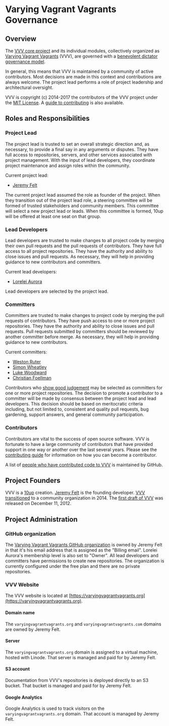# Varying Vagrant Vagrants Governance

## Overview

The [VVV core project](https://github.com/Varying-Vagrant-Vagrants/VVV/) and its individual modules, collectively organized as [Varying Vagrant Vagrants](https://github.com/Varying-Vagrant-Vagrants/) (VVV), are governed with a [benevolent dictator governance model](http://producingoss.com/en/benevolent-dictator.html).

In general, this means that VVV is maintained by a community of active contributors. Most decisions are made in this context and contributions are always welcome. The project lead performs a role of project leadership and architectural oversight.

VVV is copyright (c) 2014-2017 the contributors of the VVV project under the [MIT License](https://github.com/Varying-Vagrant-Vagrants/VVV/blob/develop/LICENSE). A [guide to contributing](https://github.com/Varying-Vagrant-Vagrants/VVV/blob/develop/.github/CONTRIBUTING.md) is also available.

## Roles and Responsibilities

### Project Lead

The project lead is trusted to set an overall strategic direction and, as necessary, to provide a final say in any arguments or disputes. They have full access to repositories, servers, and other services associated with project management. With the input of lead developers, they coordinate project maintenance and assign roles within the community.

Current project lead:

* [Jeremy Felt](https://jeremyfelt.com/)

The current project lead assumed the role as founder of the project. When they transition out of the project lead role, a steering committee will be formed of trusted stakeholders and community members. This committee will select a new project lead or leads. When this committee is formed, 10up will be offered at least one seat on that group.

### Lead Developers

Lead developers are trusted to make changes to all project code by merging their own pull requests and the pull requests of contributors. They have full access to all project repositories. They have the authority and ability to close issues and pull requests. As necessary, they will help in providing guidance to new contributors and committers.

Current lead developers:

* [Lorelei Aurora](https://github.com/lorelieaurora)

Lead developers are selected by the project lead.

### Committers

Committers are trusted to make changes to project code by merging the pull requests of contributors. They have push access to one or more project repositories. They have the authority and ability to close issues and pull requests. Pull requests submitted by committers should be reviewed by another committer before merge. As necessary, they will help in providing guidance to new contributors.

Current committers:

* [Weston Ruter](https://github.com/westonruter)
* [Simon Wheatley](https://github.com/simonwheatley)
* [Luke Woodward](https://github.com/lkwdwrd)
* [Christian Foellman](https://github.com/cfoellmann)

Contributors who [show good judgement](http://producingoss.com/en/committers.html#choosing-committers) may be selected as committers for one or more project repositories. The decision to promote a contributor to a committer will be made by consensus between the project lead and lead developers. This decision should be based on meritocratic criteria including, but not limited to, consistent and quality pull requests, bug gardening, support answers, and general community participation.

### Contributors

Contributors are vital to the success of open source software. VVV is fortunate to have a large community of contributors that have provided support in one way or another over the last several years. Please see the [contributing guide](https://github.com/Varying-Vagrant-Vagrants/VVV/blob/develop/.github/CONTRIBUTING.md) for information on how you can become a contributor.

A list of [people who have contributed code to VVV](https://github.com/Varying-Vagrant-Vagrants/VVV/graphs/contributors) is maintained by GitHub.

## Project Founders

VVV is a [10up](https://10up.com) creation. [Jeremy Felt](https://jeremyfelt.com/) is the founding developer. [VVV transitioned](http://10up.com/blog/varying-vagrant-vagrants-future/) to a community organization in 2014.  The [first draft of VVV](https://jeremyfelt.com/2012/12/11/varying-vagrant-vagrants/) was released on December 11, 2012.

## Project Administration

### GitHub organization

The [Varying Vagrant Vagrants GitHub organization](https://github.com/Varying-Vagrant-Vagrants) is owned by Jeremy Felt in that it's his email address that is assigned as the "Billing email". Lorelei Aurora's membership level is also set to "Owner". All lead developers and committers have permissions to create new repositories. The organization is currently configured under the free plan and there are no private repositories.

### VVV Website

The VVV website is located at [https://varyingvagrantvagrants.org](https://varyingvagrantvagrants.org).

#### Domain name

The `varyingvagrantvagrants.org` and `varyingvagrantvagrants.com` domains are owned by Jeremy Felt.

#### Server

The `varyingvagrantvagrants.org` domain is assigned to a virtual machine, hosted with Linode. That server is managed and paid for by Jeremy Felt.

#### S3 account

Documentation from VVV's repositories is deployed directly to an S3 bucket. That bucket is managed and paid for by Jeremy Felt.

#### Google Analytics

Google Analytics is used to track visitors on the `varyingvagrantvagrants.org` domain. That account is managed by Jeremy Felt.

